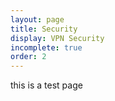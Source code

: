 ```yaml
---
layout: page
title: Security
display: VPN Security
incomplete: true
order: 2
---
```

this is a test page
